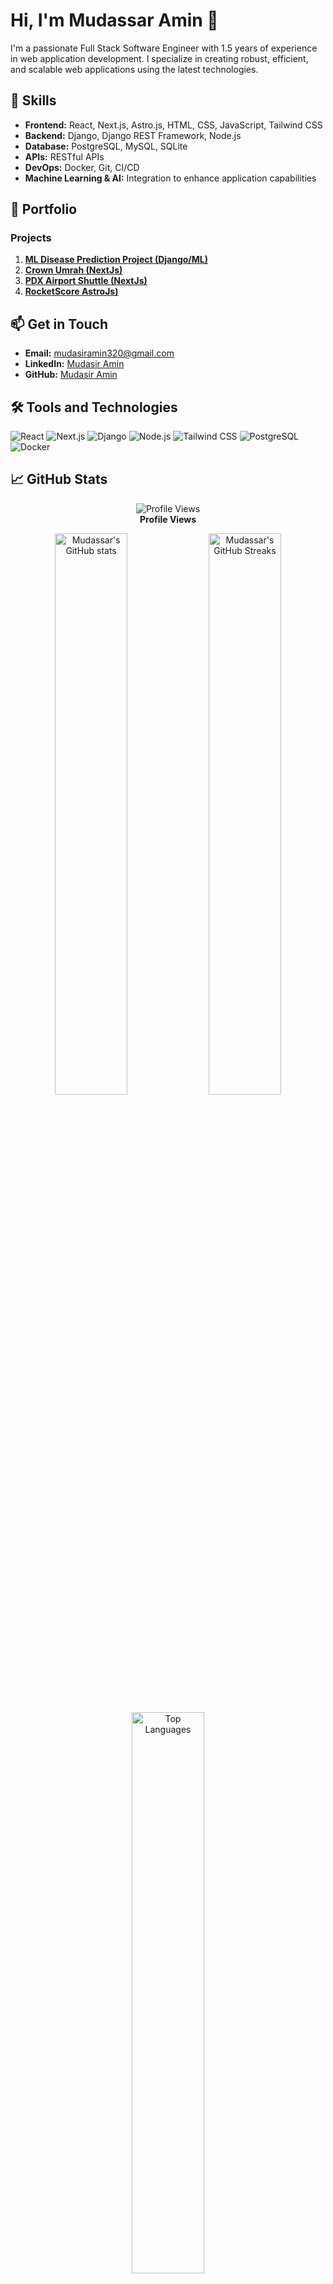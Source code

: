 # Hi, I'm Mudassar Amin 👋

I'm a passionate Full Stack Software Engineer with 1.5 years of experience in web application development. I specialize in creating robust, efficient, and scalable web applications using the latest technologies.

## 🚀 Skills

- **Frontend:** React, Next.js, Astro.js, HTML, CSS, JavaScript, Tailwind CSS
- **Backend:** Django, Django REST Framework, Node.js
- **Database:** PostgreSQL, MySQL, SQLite
- **APIs:** RESTful APIs
- **DevOps:** Docker, Git, CI/CD
- **Machine Learning & AI:** Integration to enhance application capabilities

## 📂 Portfolio

### Projects

1. [**ML Disease Prediction Project (Django/ML)**](https://github.com/mudasir45/ML-desease-prediction-project)
2. [**Crown Umrah (NextJs)**](https://crownumrah.co.uk/)
3. [**PDX Airport Shuttle (NextJs)**](https://pdxairportshuttle.com/)
4. [**RocketScore AstroJs)**](https://rocketscore.com/)

## 📫 Get in Touch

- **Email:** mudasiramin320@gmail.com
- **LinkedIn:** [Mudasir Amin](https://www.linkedin.com/in/mudasiramin/)
- **GitHub:** [Mudasir Amin](https://github.com/mudasir45)

## 🛠 Tools and Technologies

![React](https://img.shields.io/badge/React-20232A?style=for-the-badge&logo=react&logoColor=61DAFB)
![Next.js](https://img.shields.io/badge/Next.js-000000?style=for-the-badge&logo=nextdotjs&logoColor=white)
![Django](https://img.shields.io/badge/Django-092E20?style=for-the-badge&logo=django&logoColor=white)
![Node.js](https://img.shields.io/badge/Node.js-43853D?style=for-the-badge&logo=node-dot-js&logoColor=white)
![Tailwind CSS](https://img.shields.io/badge/Tailwind_CSS-38B2AC?style=for-the-badge&logo=tailwind-css&logoColor=white)
![PostgreSQL](https://img.shields.io/badge/PostgreSQL-336791?style=for-the-badge&logo=postgresql&logoColor=white)
![Docker](https://img.shields.io/badge/Docker-2496ED?style=for-the-badge&logo=docker&logoColor=white)

## 📈 GitHub Stats

<p align="center">
  <img src="https://profile-counter.glitch.me/mudasir45/count.svg" alt="Profile Views" />
  <br>
  <strong>Profile Views</strong>
</p>

<p align="center">
  <img src="https://github-readme-stats.vercel.app/api?username=mudasir45&show_icons=true&theme=radical" alt="Mudassar's GitHub stats" width="48%" />
  <img src="https://streak-stats.demolab.com/?user=mudasir45&theme=radical" alt="Mudassar's GitHub Streaks" width="48%" />
</p>

<p align="center">
  <img src="https://github-readme-stats.vercel.app/api/top-langs/?username=mudasir45&hide=java,html,css&theme=radical" alt="Top Languages" width="48%" />
</p>

Thank you for visiting my GitHub profile! Feel free to explore my repositories and reach out if you'd like to collaborate on a project or just want to say hi.
